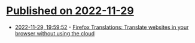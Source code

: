 # [Published on 2022-11-29](index.md)

* [2022-11-29, 19:59:52](https://news.ycombinator.com/item?id=33792447) - [Firefox Translations: Translate websites in your browser without using the cloud](https://addons.mozilla.org/en-US/firefox/addon/firefox-translations/)
